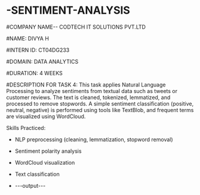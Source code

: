 # -SENTIMENT-ANALYSIS
#COMPANY NAME-- CODTECH IT SOLUTIONS PVT.LTD

#NAME: DIVYA H

#INTERN ID: CT04DG233

#DOMAIN: DATA ANALYTICS

#DURATION: 4 WEEKS

#DESCRIPTION FOR TASK 4:
This task applies Natural Language Processing to analyze sentiments from textual data such as tweets or customer reviews. The text is cleaned, tokenized, lemmatized, and processed to remove stopwords. A simple sentiment classification (positive, neutral, negative) is performed using tools like TextBlob, and frequent terms are visualized using WordCloud.

Skills Practiced:

- NLP preprocessing (cleaning, lemmatization, stopword removal)

- Sentiment polarity analysis

- WordCloud visualization

- Text classification
  
- ---output---
  


